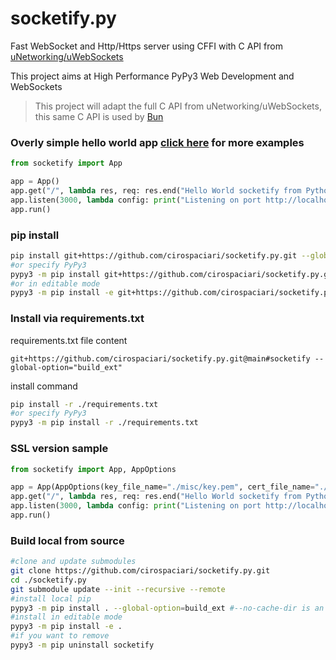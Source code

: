 # socketify.py
Fast WebSocket and Http/Https server using CFFI with C API from [uNetworking/uWebSockets](https://github.com/uNetworking/uWebSockets)

This project aims at High Performance PyPy3 Web Development and WebSockets

> This project will adapt the full C API from uNetworking/uWebSockets, this same C API is used by [Bun](https://bun.sh/)

### Overly simple hello world app [click here](https://github.com/cirospaciari/socketify.py/tree/main/examples) for more examples
```python
from socketify import App

app = App()
app.get("/", lambda res, req: res.end("Hello World socketify from Python!"))
app.listen(3000, lambda config: print("Listening on port http://localhost:%d now\n" % config.port))
app.run()
```


### pip install

```bash
pip install git+https://github.com/cirospaciari/socketify.py.git --global-option=build_ext
#or specify PyPy3
pypy3 -m pip install git+https://github.com/cirospaciari/socketify.py.git --global-option=build_ext
#or in editable mode
pypy3 -m pip install -e git+https://github.com/cirospaciari/socketify.py.git@main#egg=socketify
```

### Install via requirements.txt

requirements.txt file content
```text
git+https://github.com/cirospaciari/socketify.py.git@main#socketify --global-option="build_ext"
```

install command
```bash
pip install -r ./requirements.txt 
#or specify PyPy3
pypy3 -m pip install -r ./requirements.txt 
```

### SSL version sample
``` python
from socketify import App, AppOptions

app = App(AppOptions(key_file_name="./misc/key.pem", cert_file_name="./misc/cert.pem", passphrase="1234"))
app.get("/", lambda res, req: res.end("Hello World socketify from Python!"))
app.listen(3000, lambda config: print("Listening on port http://localhost:%d now\n" % config.port))
app.run()
```

### Build local from source
```bash
#clone and update submodules
git clone https://github.com/cirospaciari/socketify.py.git
cd ./socketify.py
git submodule update --init --recursive --remote
#install local pip
pypy3 -m pip install . --global-option=build_ext #--no-cache-dir is an option
#install in editable mode
pypy3 -m pip install -e .
#if you want to remove
pypy3 -m pip uninstall socketify
```
